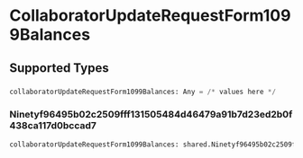 # CollaboratorUpdateRequestForm1099Balances


## Supported Types

### 

```python
collaboratorUpdateRequestForm1099Balances: Any = /* values here */
```

### Ninetyf96495b02c2509fff131505484d46479a91b7d23ed2b0f438ca117d0bccad7

```python
collaboratorUpdateRequestForm1099Balances: shared.Ninetyf96495b02c2509fff131505484d46479a91b7d23ed2b0f438ca117d0bccad7 = /* values here */
```

